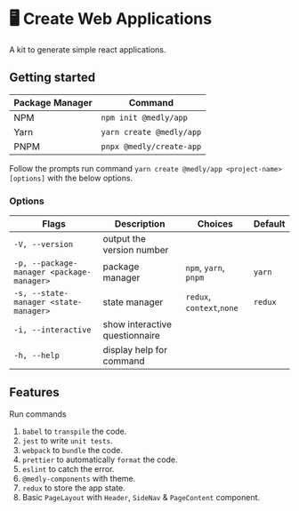 # 🖥️ Create Web Applications

A kit to generate simple react applications.

## Getting started

| Package Manager | Command                  |
| --------------- | ------------------------ |
| NPM             | `npm init @medly/app`    |
| Yarn            | `yarn create @medly/app` |
| PNPM            | `pnpx @medly/create-app` |

Follow the prompts run command `yarn create @medly/app <project-name> [options]` with the below options.

### Options

| Flags                                     | Description                    | Choices                   | Default |
| ----------------------------------------- | ------------------------------ | ------------------------- | ------- |
| `-V, --version`                           | output the version number      |                           |         |
| `-p, --package-manager <package-manager>` | package manager                | `npm`, `yarn`, `pnpm`     | `yarn`  |
| `-s, --state-manager <state-manager>`     | state manager                  | `redux`, `context`,`none` | `redux` |
| `-i, --interactive`                       | show interactive questionnaire |                           |         |
| `-h, --help`                              | display help for command       |                           |         |

## Features

Run commands

1. `babel` to `transpile` the code.
2. `jest` to write `unit tests`.
3. `webpack` to `bundle` the code.
4. `prettier` to automatically `format` the code.
5. `eslint` to catch the error.
6. `@medly-components` with theme.
7. `redux` to store the app state.
8. Basic `PageLayout` with `Header`, `SideNav` & `PageContent` component.

